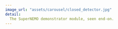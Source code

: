 ```yaml
---
image_url: "assets/carousel/closed_detector.jpg"
detail:
  The SuperNEMO demonstrator module, seen end-on.
---
```

